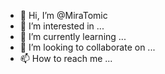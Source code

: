 - 👋 Hi, I’m @MiraTomic
- 👀 I’m interested in ...
- 🌱 I’m currently learning ...
- 💞️ I’m looking to collaborate on ...
- 📫 How to reach me ...

<!---
MiraTomic/MiraTomic is a ✨ special ✨ repository because its `README.md` (this file) appears on your GitHub profile.
You can click the Preview link to take a look at your changes.
--->
